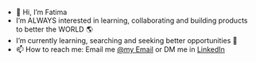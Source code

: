 - 👋 Hi, I’m Fatima
-  I’m ALWAYS interested in learning, collaborating and building products to better the WORLD :earth_americas:
-  I’m currently learning, searching and seeking better opportunities :tada:
- 📫 How to reach me: Email me [@my Email](fatima.hammouri@gmail.com) or DM me in [LinkedIn](https://www.linkedin.com/in/fatimaalhammouri/)

<!---
fatimahammouri/fatimahammouri is a ✨ special ✨ repository because its `README.md` (this file) appears on your GitHub profile.
You can click the Preview link to take a look at your changes.
--->
